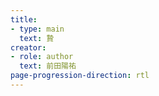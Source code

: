```yaml
---
title:
- type: main
  text: 贄
creator:
- role: author
  text: 前田陽祐
page-progression-direction: rtl
---
```

